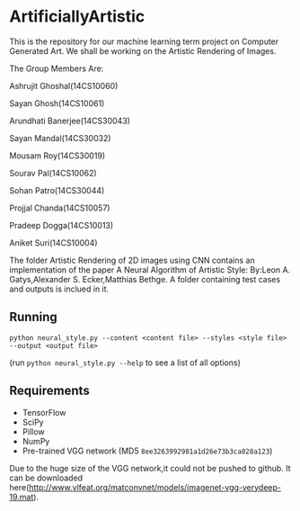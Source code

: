 # ArtificiallyArtistic
This is the repository for our machine learning term project on Computer Generated Art. We shall be working on the Artistic Rendering of Images. 

The Group Members Are:

Ashrujit Ghoshal(14CS10060)

Sayan Ghosh(14CS10061)

Arundhati Banerjee(14CS30043)

Sayan Mandal(14CS30032)

Mousam Roy(14CS30019)

Sourav Pal(14CS10062)

Sohan Patro(14CS30044)

Projjal Chanda(14CS10057)

Pradeep Dogga(14CS10013)

Aniket Suri(14CS10004)


The folder Artistic Rendering of 2D images using CNN  contains an implementation of the paper A Neural Algorithm of Artistic Style: By:Leon A. Gatys,Alexander S. Ecker,Matthias Bethge.
A folder containing test cases and outputs is inclued in it.


## Running

`python neural_style.py --content <content file> --styles <style file> --output <output file>`

(run `python neural_style.py --help` to see a list of all options)

## Requirements

* TensorFlow
* SciPy
* Pillow
* NumPy
* Pre-trained VGG network (MD5 `8ee3263992981a1d26e73b3ca028a123`)

Due to the huge size of the VGG network,it could not be pushed to github. It can be downloaded here(http://www.vlfeat.org/matconvnet/models/imagenet-vgg-verydeep-19.mat).

